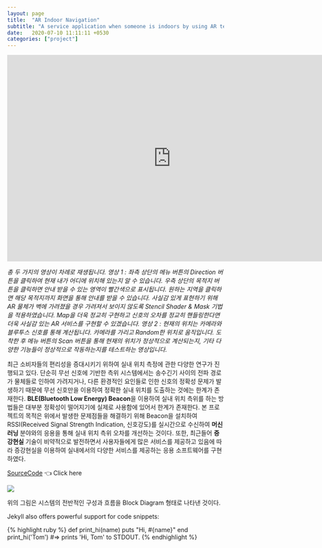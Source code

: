 ```yaml
---
layout: page
title:  "AR Indoor Navigation"
subtitle: "A service application when someone is indoors by using AR tech"
date:   2020-07-10 11:11:11 +0530
categories: ["project"]
---
```

<p align="middle"><iframe width="759" height="480" src="https://www.youtube.com/embed/NvaQYQSHGWI" frameborder="0" allow="accelerometer; autoplay; clipboard-write; encrypted-media; gyroscope; picture-in-picture" allowfullscreen></iframe></p>

*총 두 가지의 영상이 차례로 재생됩니다.*
*영상 1 : 좌측 상단의 메뉴 버튼의 Direction 버튼을 클릭하여 현재 내가 어디에 위치해 있는지 알 수 있습니다. 우측 상단의 목적지 버튼을 클릭하면 안내 받을 수 있는 영역이 빨간색으로 표시됩니다. 원하는 지역을 클릭하면 해당 목적지까지 화면을 통해 안내를 받을 수 있습니다. 사실감 있게 표현하기 위해 AR 물체가 벽에 가려졌을 경우 가려져서 보이지 않도록 Stencil Shader & Mask 기법을 적용하였습니다. Map을 더욱 정교히 구현하고 신호의 오차를 정교히 핸들링한다면 더욱 사실감 있는 AR 서비스를 구현할 수 있겠습니다.*
*영상 2 : 현재의 위치는 카메라와 블루투스 신호를 통해 계산됩니다. 카메라를 가리고 Random한 위치로 움직입니다. 도착한 후 메뉴 버튼의 Scan 버튼을 통해 현재의 위치가 정상적으로 계산되는지, 기타 다양한 기능들이 정상적으로 작동하는지를 테스트하는 영상입니다.*

최근 소비자들의 편리성을 증대시키기 위하여 실내 위치 측정에 관한 다양한 연구가 진행되고 있다. 단순히 무선 신호에 기반한 측위 시스템에서는 송수긴기 사이의 전파 경로가 물체들로 인하여 가려지거나, 다른 환경적인 요인들로 인한 신호의 정확성 문제가 발생하기 때문에 무선 신호만을 이용하여 정확한 실내 위치를 도출하는 것에는 한계가 존재한다. **BLE(Bluetooth Low Energy) Beacon**을 이용하여 실내 위치 측위를 하는 방법들은 대부분 정확성이 떨어지기에 실제로 사용함에 있어서 한계가 존재한다. 본 프로젝트의 목적은 위에서 발생한 문제점들을 해결하기 위해 Beacon을 설치하여 RSSI(Received Signal Strength Indication, 신호강도)를 실시간으로 수신하여 **머신러닝** 분야와의 응용을 통해 실내 위치 측위 오차를 개선하는 것이다. 또한, 최근들어 **증강현실** 기술이 비약적으로 발전하면서 사용자들에게 많은 서비스를 제공하고 있음에 따라 증강현실을 이용하여 실내에서의 다양한 서비스를 제공하는 응용 소프트웨어를 구현하였다.

[SourceCode][sourceCode] 👈 Click here

<img src="{{ '/assets/img/diagram.jpg' }}">

위의 그림은 시스템의 전반적인 구성과 흐름을 Block Diagram 형태로 나타낸 것이다.

Jekyll also offers powerful support for code snippets:

{% highlight ruby %}
def print_hi(name)
  puts "Hi, #{name}"
end
print_hi('Tom')
#=> prints 'Hi, Tom' to STDOUT.
{% endhighlight %}

[sourcecode]: https://github.com/DCherish/G-Project

